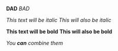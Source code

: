 **DAD** _BAD_



*This text will be italic*
_This will also be italic_

**This text will be bold**
__This will also be bold__

_You **can** combine them_
